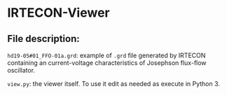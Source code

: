 # IRTECON-Viewer

## File description:

``hd19-05#01_FFO-01a.grd``: example of ``.grd`` file generated by IRTECON containing an current-voltage characteristics of Josephson flux-flow oscillator.

``view.py``: the viewer itself. To use it edit as needed as execute in Python 3.

